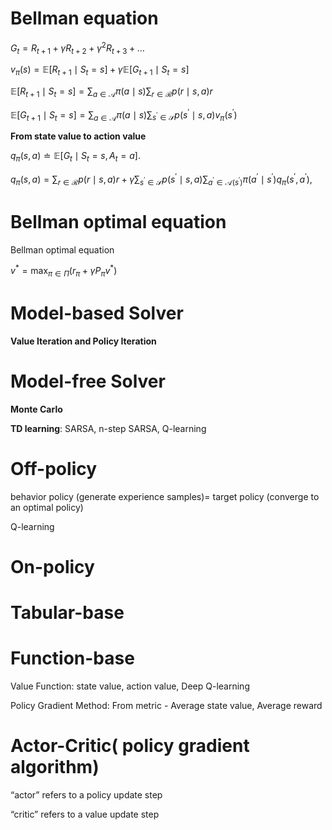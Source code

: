 # Bellman equation

$G_t=R_{t+1}+\gamma R_{t+2}+\gamma^2 R_{t+3}+\ldots$

$v_{\pi}(s)=\mathbb{E}\left[R_{t+1} \mid S_t=s\right]+\gamma \mathbb{E}\left[G_{t+1} \mid S_t=s\right]$

$\mathbb{E}\left[R_{t+1} \mid S_t=s\right]=\sum_{a \in \mathcal{A}} \pi(a \mid s) \sum_{r \in \mathcal{R}} p(r \mid s, a) r$

$\mathbb{E}\left[G_{t+1} \mid S_t=s\right]=\sum_{a \in \mathcal{A}} \pi(a \mid s) \sum_{s^{\prime} \in \mathcal{S}} p\left(s^{\prime} \mid s, a\right) v_\pi\left(s^{\prime}\right)$



**From state value to action value**  

$q_\pi(s, a) \doteq \mathbb{E}\left[G_t \mid S_t=s, A_t=a\right]$.

$q_\pi(s, a)=\sum_{r \in \mathcal{R}} p(r \mid s, a) r+\gamma \sum_{s^{\prime} \in \mathcal{S}} p\left(s^{\prime} \mid s, a\right) \sum_{a^{\prime} \in \mathcal{A}\left(s^{\prime}\right)} \pi\left(a^{\prime} \mid s^{\prime}\right) q_\pi\left(s^{\prime}, a^{\prime}\right)$,



# Bellman optimal equation 

Bellman optimal equation 

$v^*=\max _{\pi \in \Pi}\left(r_\pi+\gamma P_\pi v^*\right)$



# Model-based Solver

**Value Iteration and Policy Iteration**

# Model-free Solver

**Monte Carlo**

**TD learning**: SARSA, n-step SARSA, Q-learning

# Off-policy

behavior policy (generate experience samples)= target policy (converge to an optimal policy)

Q-learning

# On-policy



# Tabular-base



# Function-base

Value Function: state value, action value, Deep Q-learning

Policy Gradient Method: From metric - Average state value, Average reward

# Actor-Critic( policy gradient algorithm)

“actor” refers to a policy update step

“critic” refers to a value update step
